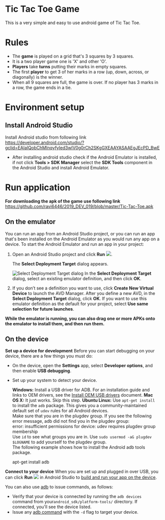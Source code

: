 # Tic Tac Toe Game

This is a very simple and easy to use android game of Tic Tac Toe.

# Rules 

-   The  **game**  is played on a grid that's 3 squares by 3 squares.
-    It is a two player game one is 'X' and other 'O'.
- **Players** take **turns** putting their marks in empty squares.
-  The first  **player**  to get 3 of her marks in a row (up, down, across, or diagonally) is the winner.
- When all 9 squares are full, the game is over. If no player has 3 marks in a row, the game ends in a tie.

# Environment setup
 ## Install Android Studio
Install Android studio from following link
https://developer.android.com/studio/?gclid=EAIaIQobChMInqyfyIed3wIV0g0rCh2SKgGXEAAYASAAEgJEcPD_BwE
-  After installing android studio check if the Android Emulator is installed, if not  click **Tools > SDK Manager** select the **SDK Tools** component in the Android Studio and install Android Emulator.

# Run application
**For downloading the apk of the game use following link**
https://github.com/ravi6446/2019_DEV_019/blob/master/Tic-Tac-Toe.apk
## On the emulator

You can run an app from an Android Studio project, or you can run an app that's been installed on the Android Emulator as you would run any app on a device.
To start the Android Emulator and run an app in your project:

1.  Open an Android Studio project and click  **Run**  ![](https://developer.android.com/studio/images/buttons/toolbar-run.png).
    
    The  **Select Deployment Target**  dialog appears.
    
    ![Select Deployment Target dialog](https://developer.android.com/studio/images/run/e-selectdeploymenttarget_2-2_2x.png)
In the **Select Deployment Target** dialog, select an existing emulator definition, and then click **OK**.

2. If you don’t see a definition you want to use, click  **Create New Virtual Device**  to launch the AVD Manager. After you define a new AVD, in the  **Select Deployment Target**  dialog, click  **OK**. If you want to use this emulator definition as the default for your project, select  **Use same selection for future launches**.

**While the emulator is running, you can also drag one or more APKs onto the emulator to install them, and then run them.**


## On the device

**Set up a device for development** 
Before you can start debugging on your device, there are a few things you must do:
-  On the device, open the **Settings** app, select **Developer options**, and then enable **USB debugging**.
- Set up your system to detect your device.

  **Windows:**  Install a USB driver for ADB. For an installation guide and links to OEM drivers, see the  [Install OEM USB drivers](https://developer.android.com/studio/run/oem-usb.html)  document.
  **Mac OS X:**  It just works. Skip this step.
   **Ubuntu Linux:**  Use  `apt-get install`  to install the  `adb`  package. This gives you a community-maintained default set of  `udev`  rules for all Android devices.    
    Make sure that you are in the plugdev group. If you see the following error message, adb did not find you in the plugdev group:    
    error: insufficient permissions for device: udev requires plugdev group membership    
    Use  `id`  to see what groups you are in. Use  `sudo usermod -aG plugdev $LOGNAME`  to add yourself to the plugdev group.    
    The following example shows how to install the Android adb tools package.
    
    apt-get install adb


**Connect to your device** 
When you are set up and plugged in over USB, you can click  **Run**  ![](https://developer.android.com/studio/images/buttons/toolbar-run.png)  in Android Studio to  [build and run your app on the device](https://developer.android.com/studio/run/index.html).

You can also use  [adb](https://developer.android.com/studio/command-line/adb.html)  to issue commands, as follows:

-   Verify that your device is connected by running the  `adb devices`  command from your`android_sdk/platform-tools/`  directory. If connected, you'll see the device listed.
-   Issue any  [adb command](https://developer.android.com/studio/command-line/adb.html#issuingcommands)  with the  `-d`  flag to target your device.
